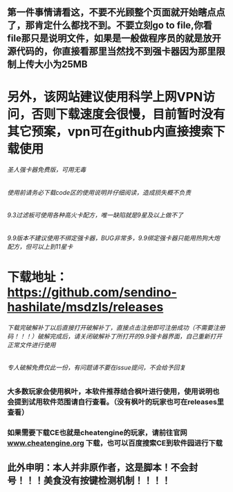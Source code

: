 ## 第一件事情请看这，不要不光顾整个页面就开始瞎点点了，那肯定什么都找不到。不要立刻go to file,你看file那只是说明文件，如果是一般做程序员的就是放开源代码的，你直接看那里当然找不到强卡器因为那里限制上传大小为25MB
# 另外，该网站建议使用科学上网VPN访问，否则下载速度会很慢，目前暂时没有其它预案，vpn可在github内直接搜索下载使用
###### 圣人强卡器免费版，可用无毒
###### 使用前请务必下载code区的使用说明并仔细阅读，造成损失概不负责
###### 9.3过滤板可使用各种高火卡配方，唯一缺陷就是9星及以上做不了
###### 9.9版本不建议使用不绑定强卡器，BUG非常多，9.9绑定强卡器只能用热狗大炮配方，但可以上到11星卡
# 下载地址：https://github.com/sendino-hashilate/msdzls/releases
###### 下载完破解补丁以后直接打开破解补丁，直接点击注册即可注册成功（不需要注册码！！！）破解完成后，请关闭破解补丁所打开的9.9强卡器界面，自己重新打开正常文件进行使用
###### 专人破解免费仅此一份，有问题请不要在issue提问，不会给予回复
### 大多数玩家会使用枫叶，本软件推荐结合枫叶进行使用，使用说明也会提到试用软件范围请自行查看。（没有枫叶的玩家也可在releases里查看）
### 如果需要下载CE也就是cheatengine的玩家，请前往官网 www.cheatengine.org 下载，也可以百度搜索CE到软件园进行下载
## 此外申明：本人并非原作者，这是脚本！不会封号！！！美食没有按键检测机制！！！！
